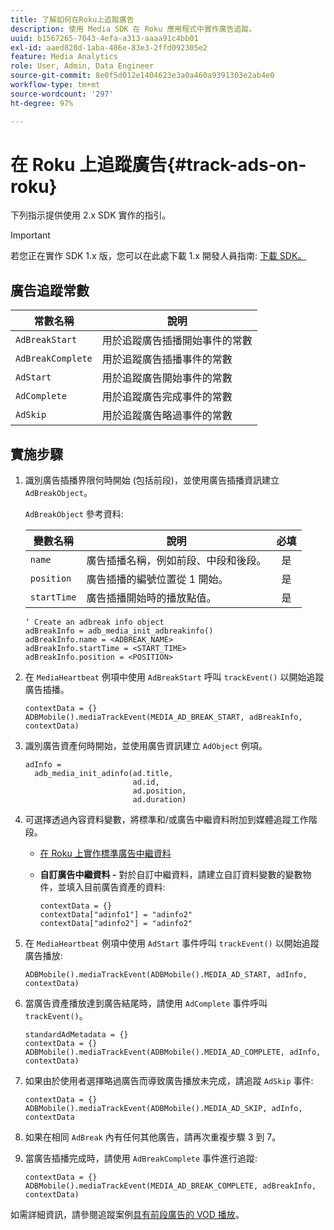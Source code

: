 ```yaml
---
title: 了解如何在Roku上追蹤廣告
description: 使用 Media SDK 在 Roku 應用程式中實作廣告追蹤。
uuid: b1567265-7043-4efa-a313-aaaa91c4bb01
exl-id: aaed828d-1aba-486e-83e3-2ffd092305e2
feature: Media Analytics
role: User, Admin, Data Engineer
source-git-commit: 8e0f5d012e1404623e3a0a460a9391303e2ab4e0
workflow-type: tm+mt
source-wordcount: '297'
ht-degree: 97%

---
```


# 在 Roku 上追蹤廣告{#track-ads-on-roku}

下列指示提供使用 2.x SDK 實作的指引。

>[!IMPORTANT]
>
>若您正在實作 SDK 1.x 版，您可以在此處下載 1.x 開發人員指南: [下載 SDK。](/help/sdk-implement/download-sdks.md)

## 廣告追蹤常數

| 常數名稱 | 說明 |
|---|---|
| `AdBreakStart` | 用於追蹤廣告插播開始事件的常數 |
| `AdBreakComplete` | 用於追蹤廣告插播事件的常數 |
| `AdStart` | 用於追蹤廣告開始事件的常數 |
| `AdComplete` | 用於追蹤廣告完成事件的常數 |
| `AdSkip` | 用於追蹤廣告略過事件的常數 |

## 實施步驟

1. 識別廣告插播界限何時開始 (包括前段)，並使用廣告插播資訊建立 `AdBreakObject`。

   `AdBreakObject` 參考資料:

   | 變數名稱 | 說明 | 必填 |
   | --- | --- | :---: |
   | `name` | 廣告插播名稱，例如前段、中段和後段。 | 是 |
   | `position` | 廣告插播的編號位置從 1 開始。 | 是 |
   | `startTime` | 廣告插播開始時的播放點值。 | 是 |

   ```
   ‘ Create an adbreak info object
   adBreakInfo = adb_media_init_adbreakinfo()
   adBreakInfo.name = <ADBREAK_NAME>
   adBreakInfo.startTime = <START_TIME>
   adBreakInfo.position = <POSITION>
   ```

1. 在 `MediaHeartbeat` 例項中使用 `AdBreakStart` 呼叫 `trackEvent()` 以開始追蹤廣告插播。

   ```
   contextData = {}
   ADBMobile().mediaTrackEvent(MEDIA_AD_BREAK_START, adBreakInfo, contextData)
   ```

1. 識別廣告資產何時開始，並使用廣告資訊建立 `AdObject` 例項。

   ```
   adInfo =  
     adb_media_init_adinfo(ad.title,  
                           ad.id,  
                           ad.position,  
                           ad.duration)
   ```

1. 可選擇透過內容資料變數，將標準和/或廣告中繼資料附加到媒體追蹤工作階段。

   * [在 Roku 上實作標準廣告中繼資料](/help/sdk-implement/track-ads/impl-std-ad-metadata/impl-std-ad-metadata-roku.md)
   * **自訂廣告中繼資料 -** 對於自訂中繼資料，請建立自訂資料變數的變數物件，並填入目前廣告資產的資料:

      ```
      contextData = {}
      contextData["adinfo1"] = "adinfo2"
      contextData["adinfo2"] = "adinfo2"
      ```

1. 在 `MediaHeartbeat` 例項中使用 `AdStart` 事件呼叫 `trackEvent()` 以開始追蹤廣告播放:

   ```
   ADBMobile().mediaTrackEvent(ADBMobile().MEDIA_AD_START, adInfo, contextData)
   ```

1. 當廣告資產播放達到廣告結尾時，請使用 `AdComplete` 事件呼叫 `trackEvent()`。

   ```
   standardAdMetadata = {}
   contextData = {}
   ADBMobile().mediaTrackEvent(ADBMobile().MEDIA_AD_COMPLETE, adInfo, contextData)
   ```

1. 如果由於使用者選擇略過廣告而導致廣告播放未完成，請追蹤 `AdSkip` 事件:

   ```
   contextData = {}
   ADBMobile().mediaTrackEvent(ADBMobile().MEDIA_AD_SKIP, adInfo, contextData
   ```

1. 如果在相同 `AdBreak` 內有任何其他廣告，請再次重複步驟 3 到 7。
1. 當廣告插播完成時，請使用 `AdBreakComplete` 事件進行追蹤:

   ```
   contextData = {}
   ADBMobile().mediaTrackEvent(MEDIA_AD_BREAK_COMPLETE, adBreakInfo, contextData)
   ```

如需詳細資訊，請參閱追蹤案例[具有前段廣告的 VOD 播放](/help/sdk-implement/tracking-scenarios/vod-preroll-ads.md)。
